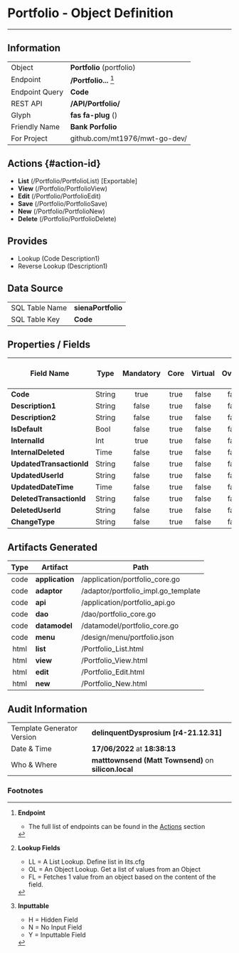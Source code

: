# **Portfolio** - Object Definition
---
##  Information
|   |   |
|---|---|
|Object         |**Portfolio** (portfolio) |
|Endpoint 	    |**/Portfolio...** [^1]|
|Endpoint Query |**Code**|
|REST API|**/API/Portfolio/**|
Glyph|**fas fa-plug** ()
Friendly Name|**Bank Porfolio**|
|For Project    |github.com/mt1976/mwt-go-dev/|

##  Actions {#action-id}
* **List** (/Portfolio/PortfolioList) [Exportable]
* **View** (/Portfolio/PortfolioView)
* **Edit** (/Portfolio/PortfolioEdit)
* **Save** (/Portfolio/PortfolioSave)
* **New** (/Portfolio/PortfolioNew)
* **Delete** (/Portfolio/PortfolioDelete)







##  Provides
 * Lookup (Code Description1)
 * Reverse Lookup (Description1)





##  Data Source 
|   |   |
|---|---|
SQL Table Name       | **sienaPortfolio**
SQL Table Key | **Code**



##  Properties / Fields
| Field Name| Type | Mandatory | Core | Virtual | Overide | Lookup [^2]| Lookup Object      | Lookup Field Source         | Lookup Return Value                | Inputable [^3]|DB Column|Default Value| No Change | Callout | Internal | Display | Mask |
| -- | --  | :--: | :--: | :--: |:--: |:--: |:--: |-- |-- |:--: |-- | --| :--: | :--: | :--: | -- | -- |
|**Code**|String|true|true|false|false|||||Y|Code||false|false|false|text||
|**Description1**|String|false|true|false|false|||||Y|Description1||false|false|false|text||
|**Description2**|String|false|true|false|false|||||Y|Description2||false|false|false|text||
|**IsDefault**|Bool|false|true|false|false|||||Y|isDefault|True|false|false|false|text||
|**InternalId**|Int|true|true|false|false|||||Y|InternalId|0|false|false|false|text||
|**InternalDeleted**|Time|false|true|false|false|||||Y|InternalDeleted||false|false|false|text||
|**UpdatedTransactionId**|String|false|true|false|false|||||Y|UpdatedTransactionId||false|false|false|text||
|**UpdatedUserId**|String|false|true|false|false|||||Y|UpdatedUserId||false|false|false|text||
|**UpdatedDateTime**|Time|false|true|false|false|||||Y|UpdatedDateTime||false|false|false|text||
|**DeletedTransactionId**|String|false|true|false|false|||||Y|DeletedTransactionId||false|false|false|text||
|**DeletedUserId**|String|false|true|false|false|||||Y|DeletedUserId||false|false|false|text||
|**ChangeType**|String|false|true|false|false|||||Y|ChangeType||false|false|false|text||


##  Artifacts Generated
| Type | Artifact | Path|
| :--: | -- | -- |
| code | **application** | /application/portfolio_core.go |
| code | **adaptor** | /adaptor/portfolio_impl.go_template |
| code | **api** | /application/portfolio_api.go |
| code | **dao** | /dao/portfolio_core.go |
| code | **datamodel** | /datamodel/portfolio_core.go |
| code | **menu** | /design/menu/portfolio.json |
| html | **list** | /Portfolio_List.html |
| html | **view** | /Portfolio_View.html |
| html | **edit** | /Portfolio_Edit.html |
| html | **new** | /Portfolio_New.html |


## Audit Information
|   |   |
|---|---|
Template Generator Version   | **delinquentDysprosium [r4-21.12.31]**
Date & Time		     | **17/06/2022** at **18:38:13**
Who & Where		     | **matttownsend (Matt Townsend)** on **silicon.local**

### Footnotes
[^1]: **Endpoint**
    * The full list of endpoints can be found in the [Actions](#action-id) section
[^2]: **Lookup Fields**
    * LL = A List Lookup. Define list in lits.cfg
    * OL = An Object Lookup. Get a list of values from an Object
    * FL = Fetches 1 value from an object based on the content of the field. 
[^3]: **Inputtable**   
    * H = Hidden Field
    * N = No Input Field
    * Y = Inputtable Field